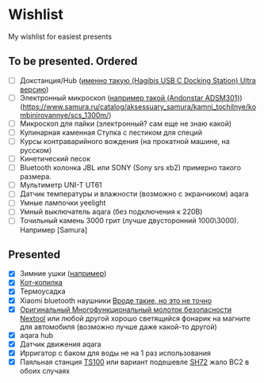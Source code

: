 # Wishlist
My wishlist for easiest presents


## To be presented. Ordered

- [ ] Докстанция/Hub ([именно такую (Hagibis USB C Docking Station) Ultra версию](https://www.aliexpress.com/item/1005004316858924.html))
- [ ] Электронный микроскоп ([например такой (Andonstar ADSM301)](https://www.aliexpress.com/item/32854690111.html))
(https://www.samura.ru/catalog/aksessuary_samura/kamni_tochilnye/kombinirovannye/scs_1300m/)
- [ ] Микроскоп для пайки (электронный? сам еще не знаю какой)
- [ ] Кулинарная каменная Ступка с пестиком для специй
- [ ] Курсы контраварийного вождения (на прокатной машине, на русском)
- [ ] Кинетический песок
- [ ] Bluetooth колонка JBL или SONY (Sony srs xb2) примерно такого размера.
- [ ] Мультиметр UNI-T UT61
- [ ] Датчик температуры и влажности (возможно с экранчиком) aqara
- [ ] Умные лампочки yeelight
- [ ] Умный выключатель aqara (без подключения к 220В)
- [ ] Точильный камень 3000 грит (лучше двусторонний 1000\3000). Например [Samura]

## Presented

- [x] Зимние ушки ([например](https://ushkin-magazin.ru/catalog/modeli_180s_man/))
- [x] [Кот-копилка](https://totoro-shop.ru/toilet-paper-holder-24)
- [x] Термоусадка
- [x] Xiaomi bluetooth наушники [Вроде такие, но это не точно](https://market.yandex.ru/product--besprovodnye-naushniki-xiaomi-mi-true-wireless-earbuds-basic-s/771379005)
- [x] [Оригинальный Многофункциональный молоток безопасности Nextool](https://aliexpress.ru/item/1005001483059623.html) или любой другой хорошо светящийся фонарик на магните для автомобиля (возможно лучше даже какой-то другой)
- [x] aqara hub
- [x] Датчик движения aqara
- [x] Ирригатор с баком для воды не на 1 раз использования
- [x] Паяльная станция [TS100](https://aliexpress.ru/item/32825753754.html) или вариант подешевле [SH72](https://aliexpress.ru/item/4000559692113.html) жало BC2 в обоих случаях
